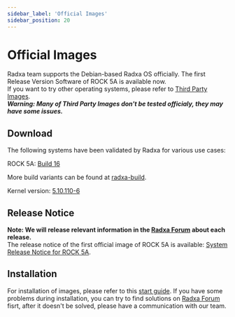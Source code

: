 ```yaml
---
sidebar_label: 'Official Images'
sidebar_position: 20
---
```


# Official Images

Radxa team supports the Debian-based Radxa OS officially. The first Release Version Software of ROCK 5A is available now.  
If you want to try other operating systems, please refer to [Third Party Images](../downloads/3rd_images).  
***Warning: Many of Third Party Images don't be tested officialy, they may have some issues.***

## Download

The following systems have been validated by Radxa for various use cases:  

ROCK 5A: [Build 16](https://github.com/radxa-build/rock-5a/releases/download/b16/rock-5a_debian_bullseye_kde_b16.img.xz)  

More build variants can be found at [radxa-build](https://github.com/radxa-build/).  

Kernel version: [5.10.110-6](https://github.com/radxa-pkg/linux-rockchip/releases/tag/5.10.110-6)  

## Release Notice

**Note: We will release relevant information in the [Radxa Forum](https://forum.radxa.com/) about each release.**  
The release notice of the first official image of ROCK 5A is available: 
[System Release Notice for ROCK 5A](https://forum.radxa.com/t/230428-system-release-notice-for-rock-5a/16275).  

## Installation

For installation of images, please refer to this [start guide](../getting_started). 
If you have some problems during installation, you can try to find solutions on [Radxa Forum](https://forum.radxa.com/) fisrt, 
after it doesn't be solved, please have a communication with our team. 